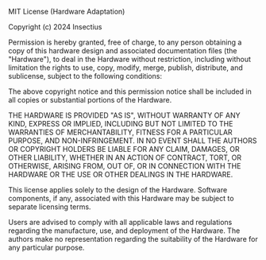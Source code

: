 MIT License (Hardware Adaptation)

Copyright (c) 2024 Insectius

Permission is hereby granted, free of charge, to any person obtaining a copy of this hardware design and associated documentation files (the "Hardware"), to deal in the Hardware without restriction, including without limitation the rights to use, copy, modify, merge, publish, distribute, and sublicense, subject to the following conditions:

The above copyright notice and this permission notice shall be included in all copies or substantial portions of the Hardware.

THE HARDWARE IS PROVIDED "AS IS", WITHOUT WARRANTY OF ANY KIND, EXPRESS OR IMPLIED, INCLUDING BUT NOT LIMITED TO THE WARRANTIES OF MERCHANTABILITY, FITNESS FOR A PARTICULAR PURPOSE, AND NON-INFRINGEMENT. IN NO EVENT SHALL THE AUTHORS OR COPYRIGHT HOLDERS BE LIABLE FOR ANY CLAIM, DAMAGES, OR OTHER LIABILITY, WHETHER IN AN ACTION OF CONTRACT, TORT, OR OTHERWISE, ARISING FROM, OUT OF, OR IN CONNECTION WITH THE HARDWARE OR THE USE OR OTHER DEALINGS IN THE HARDWARE.

This license applies solely to the design of the Hardware. Software components, if any, associated with this Hardware may be subject to separate licensing terms.

Users are advised to comply with all applicable laws and regulations regarding the manufacture, use, and deployment of the Hardware. The authors make no representation regarding the suitability of the Hardware for any particular purpose.

